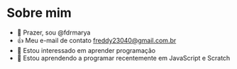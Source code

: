 # Sobre mim

- 👋 Prazer, sou @fdrmarya
- :+1: Meu e-mail de contato freddy23040@gmail.com.br
- 👀 Estou interessado em aprender programação 
- 🌱 Estou aprendendo a programar recentemente em JavaScript e Scratch 
